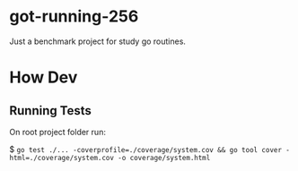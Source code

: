 # got-running-256
Just a benchmark project for study go routines.


# How Dev

## Running Tests

On root project folder run:

$ ```go test ./... -coverprofile=./coverage/system.cov && go tool cover -html=./coverage/system.cov -o coverage/system.html```

